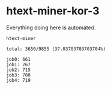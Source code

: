 # htext-miner-kor-3

Everything doing here is automated.

```
htext-miner

total: 3650/9855 (37.03703703703704%)

job0: 661
job1: 767
job2: 715
job3: 788
job4: 719
```